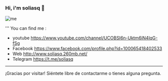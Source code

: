 ### Hi, i'm soliasq 👋
![me](https://github.com/soliasq/soliasq/assets/5314272/9f87757f-836e-4b79-bfa5-b12b3d1fb72c)

'''
You can find me :
- youtube https://www.youtube.com/channel/UCOBSI6n-Uktm6iN4lqG-fSg
- Facebook https://www.facebook.com/profile.php?id=100065418402533
- Web http://www.soliasq.260mb.net/
- Telegram https://t.me/soliasq
<!--
**soliasq/soliasq** is a ✨ _special_ ✨ repository because its `README.md` (this file) appears on your GitHub profile.

Here are some ideas to get you started:

- 🔭 I’m currently working on ...
- 🌱 I’m currently learning ...
- 👯 I’m looking to collaborate on ...
- 🤔 I’m looking for help with ...
- 💬 Ask me about ...
- 📫 How to reach me: ...
- 😄 Pronouns: ...
- ⚡ Fun fact: ...
-->
--- 

¡Gracias por visitar! Siéntete libre de contactarme o tienes alguna pregunta.
